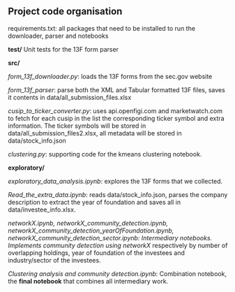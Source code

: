 ## Project code organisation

requirements.txt: all packages that need to be installed to run the downloader, parser and notebooks

**test/**
Unit tests for the 13F form parser

**src/**

_form_13f_downloader.py_: loads the 13F forms from the sec.gov website

_form_13f_parser_: parse both the XML and Tabular formatted 13F files, saves it contents in data/all_submission_files.xlsx

_cusip_to_ticker_converter.py_: uses api.openfigi.com and marketwatch.com to fetch for each cusip in the list the corresponding ticker symbol and extra information.
The ticker symbols will be stored in data/all_submission_files2.xlsx, all metadata will be stored in data/stock_info.json

_clustering.py_: supporting code for the kmeans clustering notebook.

**exploratory/**

_exploratory_data_analysis.ipynb_: explores the 13F forms that we collected.

_Read_the_extra_data.ipynb_: reads data/stock_info.json, parses the company description to extract the year of foundation and saves all in data/investee_info.xlsx.

_networkX.ipynb, networkX_community_detection.ipynb, networkX_community_detection_yearOfFoundation.ipynb, networkX_community_detection_sector.ipynb: 
Intermediary notebooks. Implements community detection using networkX_ respectively by
number of overlapping holdings, year of foundation of the investees and industry/sector of the investees.

_Clustering analysis and community detection.ipynb_: Combination notebook, the **final notebook** that combines all intermediary work.
